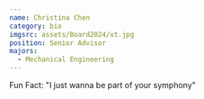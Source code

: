 ```yaml
---
name: Christina Chen
category: bio
imgsrc: assets/Board2024/xt.jpg
position: Senior Advisor
majors:
  - Mechanical Engineering
---
```

Fun Fact: "I just wanna be part of your symphony"
